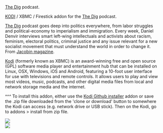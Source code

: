 <a href="https://www.thedigradio.com/">The Dig</a> podcast.<br>

<a href="kodi.tv">KODI<a> / XBMC / Firestick addon for the <a href="https://www.thedigradio.com/">The Dig</a> podcast.<br>

<a href="https://www.thedigradio.com/">The Dig</a> podcast goes deep into politics everywhere, from labor struggles and political-economy to imperialism and immigration. Every week, Daniel Denvir interviews smart left-wing intellectuals and activists about racism, feminism, electoral politics, criminal justice and any issue relevant for a new socialist movement that must understand the world in order to change it. From <a href="https://jacobinmag.com">Jacobin magazine</a>.

<a href="www.kodi.tv">Kodi</a> (formerly known as XBMC) is an award-winning free and open source (GPL) software media player and entertainment hub that can be installed on Linux, OSX, Windows, iOS and Android, featuring a 10-foot user interface for use with televisions and remote controls. It allows users to play and view most videos, music, podcasts, and other digital media files from local and network storage media and the internet.<br>

^^^ To install this addon, either use the <a href="https://www.tvaddons.co/github-browser-kodi/">Kodi Github installer</a> addon or save the .zip file downloaded from the 'clone or download' button to somewhere the Kodi can access (e.g. network drive or USB stick). Then on the Kodi, go to addons > install from zip file.<br>

<img src="https://www.thedigradio.com/wp-content/uploads/2019/05/the-dig-podcast-jacobin-logo-1400.png">
<br><a href="http://www.kodi.tv"><img src="https://kodi.tv/sites/default/files/page/field_image/about--devices.jpg">
